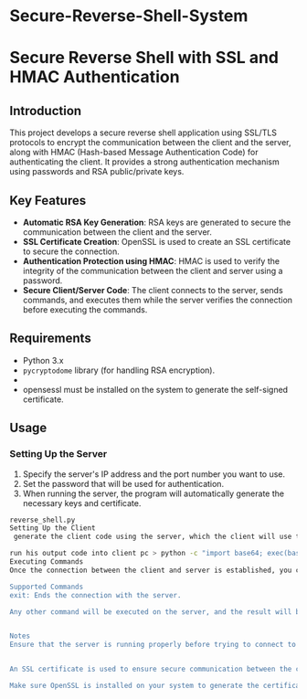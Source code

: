 # Secure-Reverse-Shell-System

# Secure Reverse Shell with SSL and HMAC Authentication

## Introduction

This project develops a secure reverse shell application using SSL/TLS protocols to encrypt the communication between the client and the server, along with HMAC (Hash-based Message Authentication Code) for authenticating the client. It provides a strong authentication mechanism using passwords and RSA public/private keys.

## Key Features

- **Automatic RSA Key Generation**: RSA keys are generated to secure the communication between the client and the server.
- **SSL Certificate Creation**: OpenSSL is used to create an SSL certificate to secure the connection.
- **Authentication Protection using HMAC**: HMAC is used to verify the integrity of the communication between the client and server using a password.
- **Secure Client/Server Code**: The client connects to the server, sends commands, and executes them while the server verifies the connection before executing the commands.

## Requirements

- Python 3.x
- `pycryptodome` library (for handling RSA encryption).
- 
- opensessl must be installed on the system to generate the self-signed certificate.

## Usage

### Setting Up the Server

1. Specify the server's IP address and the port number you want to use.
2. Set the password that will be used for authentication.
3. When running the server, the program will automatically generate the necessary keys and certificate.

```bash
reverse_shell.py
Setting Up the Client
 generate the client code using the server, which the client will use to connect to the server using SSL certificate and authentication key.

run his output code into client pc > python -c "import base64; exec(base64.b64decode('<encoded client code>'))"
Executing Commands
Once the connection between the client and server is established, you can send commands via the server's command-line interface. The commands will be executed on the server, and the results will be sent back to the client.

Supported Commands
exit: Ends the connection with the server.

Any other command will be executed on the server, and the result will be sent to the client.


Notes
Ensure that the server is running properly before trying to connect to it from the client.


An SSL certificate is used to ensure secure communication between the client and the server.

Make sure OpenSSL is installed on your system to generate the certificates correctly.

